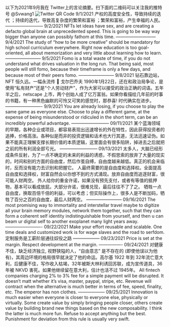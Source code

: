 以下为2021年9月我在 Twitter上的言论摘要。扫下面的二维码可以关注我的推特号 @Svwang1
![Twitter QR Code](https://chuan.us/wp-content/uploads/2021/10/twitter-qr-300x300.png)
9/1/2021
产权的高度安全性，导致持续的迭代 ；持续的迭代，导致高复杂度的繁荣和富裕 ；繁荣和富裕，产生幸福的人民。 ————————– 9/2/2021
NFTs let ideas have sex, and are creating a defacto global brain at unprecedented speed. This is going to be way way bigger than anyone can possibly fathom at this time. ————————— 9/4/2021
The study of “how to be more creative” should be mandatory for high school curriculum everywhere. Right now education is too goal-oriented, all about memorization and very little about learning how to learn. ———————— 9/5/2021
Fomo is a total waste of time, if you do not understand what drives valuation in the long run. That being said, most people will still fomo, because their timeframe is only a few days, and because most of their peers fomo. ———————— 9/8/2021
钻石靠边站，NFT 恒久远。一幅永流传 🙂
戈尔巴乔夫 1990年1月22日，还在和政治局争论，是使用“私有财产”还是“个人劳动财产”，作为大家可以接受的政治正确的词语。五年半之后，netscape 上市，两个创始人成了亿万富翁。如果你看描绘几年前的时事的书籍，有一种黑色幽默的可怜又可笑的感觉时，那恭喜! 时代确实在进步。 ————————- 9/9/2021
You are already losing, if you choose to play the same game as everyone else. Choose to play a different game, at the expense of being misunderstood or ridiculed in the short term, can be an incredibly powerful advantage. ————————– 09/11/2021
某个蓝海领域的早期，各种企业或项目，都容易表现出迅速增长的外在特性，因此获得投资者的追捧，价格高涨。各种似是而非的投资逻辑和话术也大行其道，无法迅速证伪。如果不能真正理解支撑长期价值的本质逻辑，这里面会有很多陷阱，掉进去之后就把之前的所有利润全部亏光。 ————————– 09/13/2021
太多人，大脑已经形成条件反射，为了一点不确定的未来的利益的诱惑，不假思索的放弃了大量的现实的，时间和别的方面的自由度，然后作茧自缚，自由度越来越低。真正的机会来临时，反而没有能力去识别和把握它。
人最终需要的是自由度和选择权。全面提高自由度和选择权，财富自然会以你想不到的方式涌现。放弃自由度而追逐财富，很可能人财两空。
外人给你的重金许诺，如果没有预先支付，或者有等值的抵押物，基本可以看成放屁。大部分许诺，很难兑现，最后往往不了了之。
牺牲一点自由度，换取百倍千倍的利益，可以考虑；但实际操作上，很多人是不断加码，牺牲了百分之百的自由度，最后人财两空。 ———————— 09/16/2021
The most promising way to immortality and interstellar travel maybe to digitize all your brain memory modules, network them together, such that they can form a coherent self identity indistinguishable from yourself, and then u can beam ur digital self to another exoplanet many light years away. ————————- 09/22/2021
Make your effort reusable and scalable. One time deals and customized work is for wage slaves and the road to serfdom.
定制服务是工薪阶层通往奴役之路 —————— 09/23/2021
Price is set at the margin. Respect development at the margin. —————- 09/24/2021
对健康不佳，缺乏经济独立, 视野狭隘的人，“自由意志” 是不存在的 (即使他误以为他有)，其周边环境的格局很早就决定了他的命运。高尔基 1922 年到 32年流亡意大利，后健康不佳，写作收入枯竭，32年被斯大林利诱回苏联，成为宣传道具，36年被 NKVD 害死。如果他继续留在意大利，估计也活不过 1945年。
All fintech companies charging 2% to 3% fee for a simple payment will be disrupted. It doesn’t matt whether it’s visa, master, paypal, stripe, etc. Revenue will contract when the alternative is much better in terms of fee, speed, finality, etc. The emperor has non clothes. —————— 09/25/2021
Innovation is much easier when everyone is closer to everyone else, physically or virtually. Some create value by simply bringing people closer, others create value by building brand new things based on the new composability. I think the latter is much more fun.
Refuse to accept anything but the best. Punishment for deviation from this rule is usually very swift.
